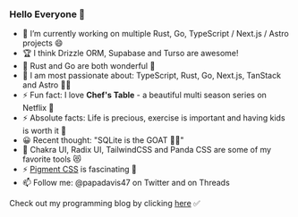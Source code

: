 ### Hello Everyone 👋

- 🔭 I’m currently working on multiple Rust, Go, TypeScript / Next.js / Astro projects 😄
- 🏆 I think Drizzle ORM, Supabase and Turso are awesome!
- 🌱 Rust and Go are both wonderful 💯
- 💬 I am most passionate about: TypeScript, Rust, Go, Next.js, TanStack and Astro 🤹‍♂️
- ⚡ Fun fact: I love **Chef's Table** - a beautiful multi season series on Netflix 🎥
- ⚡ Absolute facts: Life is precious, exercise is important and having kids is worth it 💯
- 😀 Recent thought: "SQLite is the GOAT 🏂🏼"
- 🎨 Chakra UI, Radix UI, TailwindCSS and Panda CSS are some of my favorite tools 😻
- ⚡ [Pigment CSS](https://github.com/mui/pigment-css) is fascinating 💯
- 📫 Follow me: @papadavis47 on Twitter and on Threads

Check out my programming blog by clicking [here](https://comfortablefeelingdumb.com) ✅
